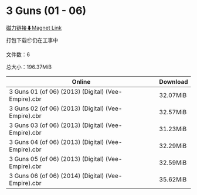 # 3 Guns (01 - 06)

[磁力链接⬇Magnet Link](magnet:?xt=urn:btih:179bf810a9eb2c92b8a01633dff81b2d60e07c42&dn=3%20Guns%20%2801%20-%2006%29)

打包下载📦仍在工事中

文件数：6

总大小：196.37MiB

Online | Download
--- | ---
3 Guns 01 (of 06) (2013) (Digital) (Vee-Empire).cbr | 32.07MiB
3 Guns 02 (of 06) (2013) (Digital) (Vee-Empire).cbr | 32.57MiB
3 Guns 03 (of 06) (2013) (Digital) (Vee-Empire).cbr | 31.23MiB
3 Guns 04 (of 06) (2013) (Digital) (Vee-Empire).cbr | 32.29MiB
3 Guns 05 (of 06) (2013) (Digital) (Vee-Empire).cbr | 32.59MiB
3 Guns 06 (of 06) (2014) (Digital) (Vee-Empire).cbr | 35.62MiB